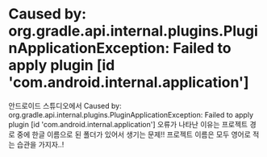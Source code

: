 # Caused by: org.gradle.api.internal.plugins.PluginApplicationException: Failed to apply plugin [id 'com.android.internal.application']

안드로이드 스튜디오에서 
Caused by: org.gradle.api.internal.plugins.PluginApplicationException: Failed to apply plugin [id 'com.android.internal.application']
오류가 나타난 이유는 프로젝트 경로 중에 한글 이름으로 된 폴더가 있어서 생기는 문제!!
프로젝트 이름은 모두 영어로 적는 습관을 가지자..!
